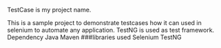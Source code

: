 TestCase is my project name. 


This is a sample project to demonstrate testcases how it can used in selenium to automate any application. TestNG is used as test framework.
Dependency Java Maven
###libraries used Selenium TestNG
